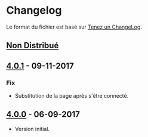 # Changelog
Le format du fichier est basé sur [Tenez un ChangeLog](http://keepachangelog.com/fr/1.0.0/).

## [Non Distribué]

## [4.0.1] - 09-11-2017
### Fix
- Substitution de la page après s'être connecté.

## [4.0.0] - 06-09-2017
- Version initial.

[Non Distribué]: http://git.open-dsi.fr/dolibarr-extension/pagessubstitution/compare/v4.0.1...HEAD
[4.0.1]: http://git.open-dsi.fr/dolibarr-extension/pagessubstitution/compare/v4.0.0...v4.0.1
[4.0.0]: http://git.open-dsi.fr/dolibarr-extension/pagessubstitution/commits/v4.0.0
